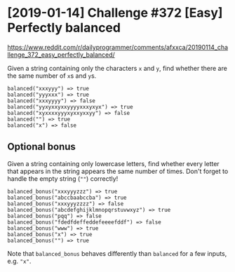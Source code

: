 [2019-01-14] Challenge #372 [Easy] Perfectly balanced
=====================================================

<https://www.reddit.com/r/dailyprogrammer/comments/afxxca/20190114_challenge_372_easy_perfectly_balanced/>

Given a string containing only the characters `x` and `y`, find whether there are the same number of `x`s and `y`s.

```
balanced("xxxyyy") => true
balanced("yyyxxx") => true
balanced("xxxyyyy") => false
balanced("yyxyxxyxxyyyyxxxyxyx") => true
balanced("xyxxxxyyyxyxxyxxyy") => false
balanced("") => true
balanced("x") => false
```

## Optional bonus

Given a string containing only lowercase letters, find whether every letter that appears in the string appears the same number of times. Don't forget to handle the empty string (`""`) correctly!

```
balanced_bonus("xxxyyyzzz") => true
balanced_bonus("abccbaabccba") => true
balanced_bonus("xxxyyyzzzz") => false
balanced_bonus("abcdefghijklmnopqrstuvwxyz") => true
balanced_bonus("pqq") => false
balanced_bonus("fdedfdeffeddefeeeefddf") => false
balanced_bonus("www") => true
balanced_bonus("x") => true
balanced_bonus("") => true
```

Note that `balanced_bonus` behaves differently than `balanced` for a few inputs, e.g. `"x"`.
